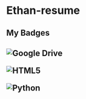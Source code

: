 # Ethan-resume

<h2> My Badges <h2/>

![Google Drive](https://img.shields.io/badge/Google%20Drive-4285F4?style=for-the-badge&logo=googledrive&logoColor=white)

![HTML5](https://img.shields.io/badge/html5-%23E34F26.svg?style=for-the-badge&logo=html5&logoColor=white)

![Python](https://img.shields.io/badge/python-3670A0?style=for-the-badge&logo=python&logoColor=ffdd54)
